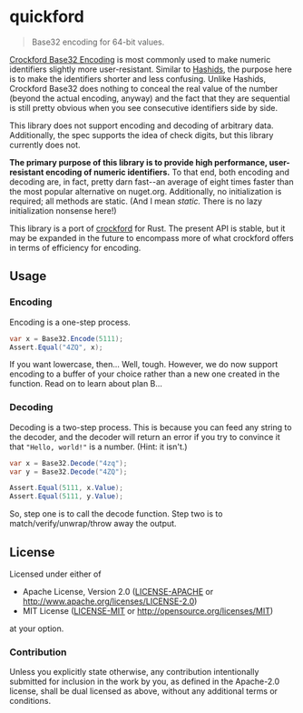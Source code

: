 # quickford

> Base32 encoding for 64-bit values.

[Crockford Base32 Encoding](https://www.crockford.com/wrmg/base32.html) is most commonly used to make numeric identifiers slightly more user-resistant. Similar to [Hashids](http://hashids.org/), the purpose here is to make the identifiers shorter and less confusing. Unlike Hashids, Crockford Base32 does nothing to conceal the real value of the number (beyond the actual encoding, anyway) and the fact that they are sequential is still pretty obvious when you see consecutive identifiers side by side.

This library does not support encoding and decoding of arbitrary data. Additionally, the spec supports the idea of check digits, but this library currently does not.

**The primary purpose of this library is to provide high performance, user-resistant encoding of numeric identifiers.** To that end, both encoding and decoding are, in fact, pretty darn fast--an average of eight times faster than the most popular alternative on nuget.org. Additionally, no initialization is required; all methods are static. (And I mean *static.* There is no lazy initialization nonsense here!)

This library is a port of [crockford](https://github.com/archer884/crockford) for Rust. The present API is stable, but it may be expanded in the future to encompass more of what crockford offers in terms of efficiency for encoding.

## Usage

### Encoding

Encoding is a one-step process.

```csharp
var x = Base32.Encode(5111);
Assert.Equal("4ZQ", x);
```

If you want lowercase, then... Well, tough. However, we do now support encoding to a buffer of your choice rather than a new one created in the function. Read on to learn about plan B...

### Decoding

Decoding is a two-step process. This is because you can feed any string to the decoder, and the decoder will return an error if you try to convince it that `"Hello, world!"` is a number. (Hint: it isn't.)

```csharp
var x = Base32.Decode("4zq");
var y = Base32.Decode("4ZQ");

Assert.Equal(5111, x.Value);
Assert.Equal(5111, y.Value);
```

So, step one is to call the decode function. Step two is to match/verify/unwrap/throw away the output.

## License

Licensed under either of

* Apache License, Version 2.0 ([LICENSE-APACHE][apc] or http://www.apache.org/licenses/LICENSE-2.0)
* MIT License ([LICENSE-MIT][mit] or http://opensource.org/licenses/MIT)

at your option.

### Contribution

Unless you explicitly state otherwise, any contribution intentionally submitted for inclusion in the work by you, as defined in the Apache-2.0 license, shall be dual licensed as above, without any additional terms or conditions.

[apc]: https://github.com/archer884/quickford/blob/master/LICENSE-APACHE
[mit]: https://github.com/archer884/quickford/blob/master/LICENSE-MIT
